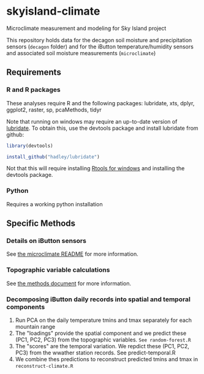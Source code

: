skyisland-climate
=================

Microclimate measurement and modeling for Sky Island project


This repository holds data for the decagon soil moisture and precipitation sensors (`decagon` folder) and for the iButton temperature/humidity sensors and associated soil moisture measurements (`microclimate`)


## Requirements ##

### R and R packages ###

These analyses require R and the following packages: lubridate, xts, dplyr, ggplot2, raster, sp, pcaMethods, tidyr

Note that running on windows may require an up-to-date version of [lubridate](https://github.com/hadley/lubridate).  To obtain this, use the devtools package and install lubridate from github:

```R
library(devtools)

install_github("hadley/lubridate")
```

Not that this will require installing [Rtools for windows](http://cran.r-project.org/bin/windows/Rtools/) and installing the devtools package.

### Python ###

Requires a working python installation

## Specific Methods ##

### Details on iButton sensors ###

See [the microclimate README](./microclimate/README.md) for more information.


### Topographic variable calculations ###

See [the methods document](./methods/topo_grid_methods.md) for more information.


### Decomposing iButton daily records into spatial and temporal components

1. Run PCA on the daily temperature tmins and tmax separately for each mountain range
2. The "loadings" provide the spatial component and we predict these (PC1, PC2, PC3) from the topographic variables.  `See random-forest.R`
3. The "scores" are the temporal variation. We repdict these (PC1, PC2, PC3) from the wwather station records. See predict-temporal.R
4. We combine thes predictions to reconstruct predicted tmins and tmax in `reconstruct-climate.R`
